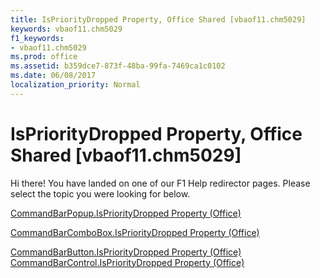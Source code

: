 ```yaml
---
title: IsPriorityDropped Property, Office Shared [vbaof11.chm5029]
keywords: vbaof11.chm5029
f1_keywords:
- vbaof11.chm5029
ms.prod: office
ms.assetid: b359dce7-873f-48ba-99fa-7469ca1c0102
ms.date: 06/08/2017
localization_priority: Normal
---
```



# IsPriorityDropped Property, Office Shared [vbaof11.chm5029]

Hi there! You have landed on one of our F1 Help redirector pages. Please select the topic you were looking for below.

[CommandBarPopup.IsPriorityDropped Property (Office)](http://msdn.microsoft.com/library/2f4846a0-d435-df3c-903c-050b0e31d19d%28Office.15%29.aspx)

[CommandBarComboBox.IsPriorityDropped Property (Office)](http://msdn.microsoft.com/library/c556f630-5e95-6d1a-4e94-0ecf5b20875a%28Office.15%29.aspx)

[CommandBarButton.IsPriorityDropped Property (Office)](http://msdn.microsoft.com/library/68398973-675f-2180-b22c-4ad5de0582f7%28Office.15%29.aspx)
[CommandBarControl.IsPriorityDropped Property (Office)](http://msdn.microsoft.com/library/cc537dd9-3b10-cba1-d8e0-bdf3952a1e23%28Office.15%29.aspx)

